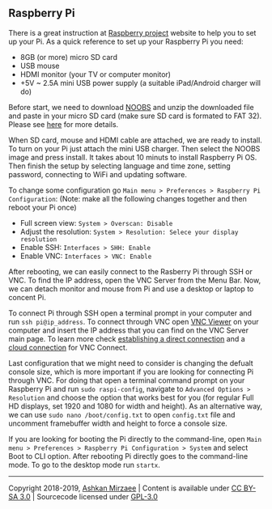 ## Raspberry Pi

There is a great instruction at [Raspberry project](https://projects.raspberrypi.org/en/projects/raspberry-pi-setting-up) 
website to help you to set up your Pi. As a quick reference to set up your Raspberry Pi you need:
- 8GB (or more) micro SD card
- USB mouse
- HDMI monitor (your TV or computer monitor)
- +5V ~ 2.5A mini USB power supply (a suitable iPad/Android charger will do)

Before start, we need to download [NOOBS](https://www.raspberrypi.org/downloads/) and unzip the downloaded file and paste in 
your micro SD card (make sure SD card is formated to FAT 32). Please see [here](https://projects.raspberrypi.org/en/projects/raspberry-pi-setting-up/3) 
for more details.

When SD card, mouse and HDMI cable are attached, we are ready to install. To turn on your Pi just attach the mini USB charger. Then select the NOOBS image and press install. It takes about 10 minuts to install Raspberry Pi OS. Then finish the setup by selecting language and time zone, setting password, connecting to WiFi and updating software. 

To change some configuration go `Main menu > Preferences > Raspberry Pi Configuration`: (Note: make all the following changes together and then reboot your Pi once)   
- Full screen view: `System > Overscan: Disable` 
- Adjust the resolution: `System > Resolution: Selece your display resolution`
- Enable SSH:  `Interfaces > SHH: Enable` 
- Enable VNC: `Interfaces > VNC: Enable`

After rebooting, we can easily connect to the Rasberry Pi through SSH or VNC. To find the IP address, open the VNC Server from the Menu Bar. Now, we can detach monitor and mouse from Pi and use a desktop or laptop to concent Pi.

To connect Pi through SSH open a terminal prompt in your computer and run `ssh pi@ip_address`. To connect through VNC open [VNC Viewer](https://www.realvnc.com/en/connect/download/viewer/) on your computer and insert the IP address that you can find on the VNC Server main page. To learn more check [establishing a direct connection](https://www.realvnc.com/en/connect/docs/raspberry-pi.html#raspberry-pi-connect-direct) and a [cloud connection](https://www.realvnc.com/en/connect/docs/raspberry-pi.html#raspberry-pi-connect-cloud) for VNC Connect.

Last configuration that we might need to consider is changing the defualt console size, which is more important if you are looking for connecting Pi through VNC. For doing that open a terminal command prompt on your Raspberry Pi and run `sudo raspi-config`, navigate to `Advanced Options > Resolution` and choose the option that works best for you (for regular Full HD displays, set 1920 and 1080 for width and height). As an alternative way, we can use `sudo nano /boot/config.txt` to open `config.txt` file and uncomment framebuffer width and height to force a console size.

If you are looking for booting the Pi directly to the command-line, open `Main menu > Preferences > Raspberry Pi Configuration > System` and select Boot to CLI option. After rebooting Pi directly goes to the command-line mode. To go to the desktop mode run `startx`. 

---
Copyright 2018-2019, [Ashkan Mirzaee](https://ashki23.github.io/index.html) | Content is available under [CC BY-SA 3.0](https://creativecommons.org/licenses/by-sa/3.0/) | Sourcecode licensed under [GPL-3.0](https://www.gnu.org/licenses/gpl-3.0.en.html)
